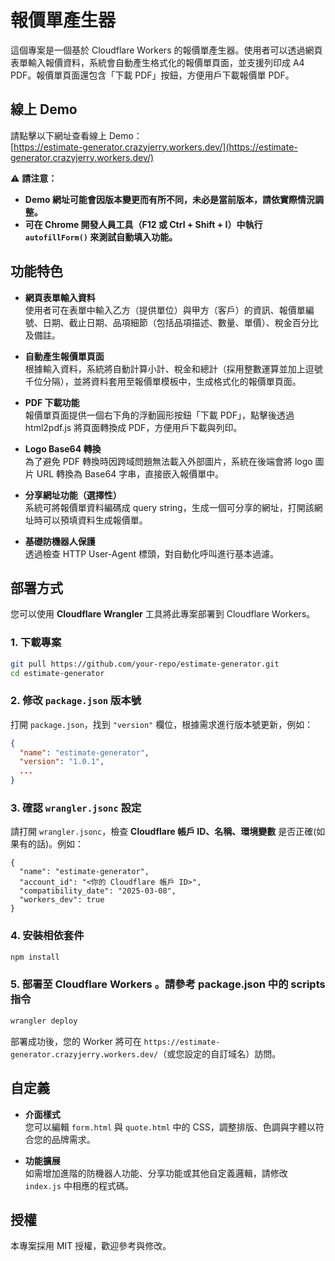 # 報價單產生器

這個專案是一個基於 Cloudflare Workers 的報價單產生器。使用者可以透過網頁表單輸入報價資料，系統會自動產生格式化的報價單頁面，並支援列印成 A4 PDF。報價單頁面還包含「下載 PDF」按鈕，方便用戶下載報價單 PDF。

## 線上 Demo

請點擊以下網址查看線上 Demo：  
[https://estimate-generator.crazyjerry.workers.dev/](https://estimate-generator.crazyjerry.workers.dev/)

⚠ **請注意：**
- **Demo 網址可能會因版本變更而有所不同，未必是當前版本，請依實際情況調整。**
- **可在 Chrome 開發人員工具（F12 或 Ctrl + Shift + I）中執行 `autofillForm()` 來測試自動填入功能。**

## 功能特色

- **網頁表單輸入資料**  
  使用者可在表單中輸入乙方（提供單位）與甲方（客戶）的資訊、報價單編號、日期、截止日期、品項細節（包括品項描述、數量、單價）、稅金百分比及備註。

- **自動產生報價單頁面**  
  根據輸入資料，系統將自動計算小計、稅金和總計（採用整數運算並加上逗號千位分隔），並將資料套用至報價單模板中，生成格式化的報價單頁面。

- **PDF 下載功能**  
  報價單頁面提供一個右下角的浮動圓形按鈕「下載 PDF」，點擊後透過 html2pdf.js 將頁面轉換成 PDF，方便用戶下載與列印。

- **Logo Base64 轉換**  
  為了避免 PDF 轉換時因跨域問題無法載入外部圖片，系統在後端會將 logo 圖片 URL 轉換為 Base64 字串，直接嵌入報價單中。

- **分享網址功能（選擇性）**  
  系統可將報價單資料編碼成 query string，生成一個可分享的網址，打開該網址時可以預填資料生成報價單。

- **基礎防機器人保護**  
  透過檢查 HTTP User-Agent 標頭，對自動化呼叫進行基本過濾。

## 部署方式

您可以使用 **Cloudflare Wrangler** 工具將此專案部署到 Cloudflare Workers。

### 1. 下載專案

```bash
git pull https://github.com/your-repo/estimate-generator.git
cd estimate-generator
```

### 2. 修改 `package.json` 版本號

打開 `package.json`，找到 `"version"` 欄位，根據需求進行版本號更新，例如：

```json
{
  "name": "estimate-generator",
  "version": "1.0.1",
  ...
}
```

### 3. 確認 `wrangler.jsonc` 設定

請打開 `wrangler.jsonc`，檢查 **Cloudflare 帳戶 ID、名稱、環境變數** 是否正確(如果有的話)。例如：

```jsonc
{
  "name": "estimate-generator",
  "account_id": "<你的 Cloudflare 帳戶 ID>",
  "compatibility_date": "2025-03-08",
  "workers_dev": true
}
```

### 4. 安裝相依套件

```bash
npm install
```

### 5. 部署至 Cloudflare Workers 。請參考 package.json 中的 scripts 指令

```bash
wrangler deploy
```

部署成功後，您的 Worker 將可在 `https://estimate-generator.crazyjerry.workers.dev/`（或您設定的自訂域名）訪問。

## 自定義

- **介面樣式**  
  您可以編輯 `form.html` 與 `quote.html` 中的 CSS，調整排版、色調與字體以符合您的品牌需求。

- **功能擴展**  
  如需增加進階的防機器人功能、分享功能或其他自定義邏輯，請修改 `index.js` 中相應的程式碼。

## 授權

本專案採用 MIT 授權，歡迎參考與修改。